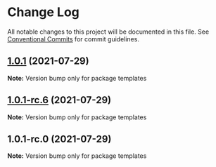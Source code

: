 # Change Log

All notable changes to this project will be documented in this file.
See [Conventional Commits](https://conventionalcommits.org) for commit guidelines.

## [1.0.1](https://github.com/wenytang-ms-123/testavc/compare/templates@0.0.0-rc...templates@1.0.1) (2021-07-29)

**Note:** Version bump only for package templates





## [1.0.1-rc.6](https://github.com/wenytang-ms-123/testavc/compare/templates@0.0.0-rc...templates@1.0.1-rc.6) (2021-07-29)

**Note:** Version bump only for package templates





## 1.0.1-rc.0 (2021-07-29)

**Note:** Version bump only for package templates
